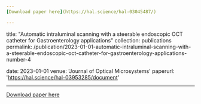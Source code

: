 ```yaml
---
[Download paper here](https://hal.science/hal-03045487/)

---
```

title: "Automatic intraluminal scanning with a steerable endoscopic OCT catheter for Gastroenterology applications"
collection: publications
permalink: /publication/2023-01-01-automatic-intraluminal-scanning-with-a-steerable-endoscopic-oct-catheter-for-gastroenterology-applications-number-4

date: 2023-01-01
venue: 'Journal of Optical Microsystems'
paperurl: 'https://hal.science/hal-03953285/document'

---
[Download paper here](https://hal.science/hal-03953285/document)
